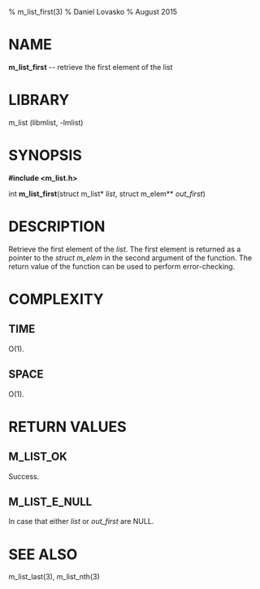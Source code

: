 % m_list_first(3)
% Daniel Lovasko
% August 2015

# NAME
**m_list_first** -- retrieve the first element of the list

# LIBRARY
m_list (libmlist, -lmlist)

# SYNOPSIS
**#include \<m_list.h\>**

int
**m_list_first**(struct m_list* *list*, struct m_elem** *out_first*)

# DESCRIPTION
Retrieve the first element of the *list*. The first element is returned as a
pointer to the *struct m_elem* in the second argument of the function. The
return value of the function can be used to perform error-checking.

# COMPLEXITY
## TIME
O(1).

## SPACE
O(1).

# RETURN VALUES
## M_LIST_OK
Success.

## M_LIST_E_NULL
In case that either *list* or *out_first* are NULL.

# SEE ALSO
m_list_last(3), m_list_nth(3)

